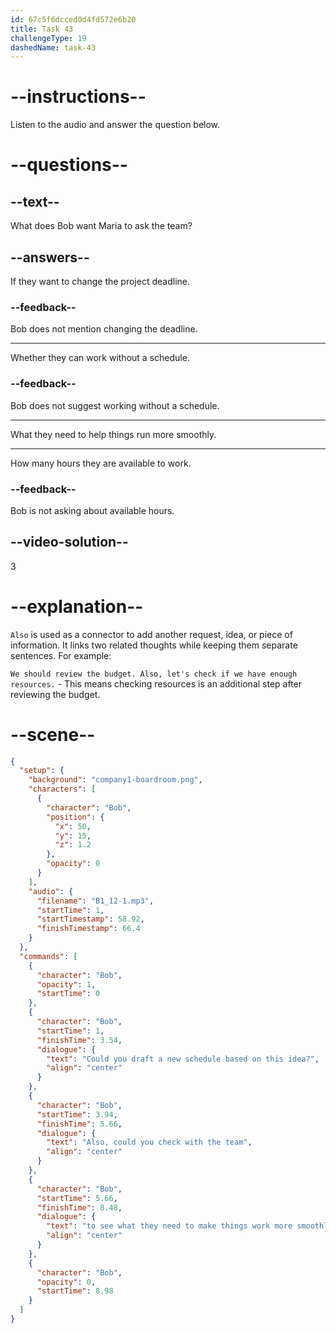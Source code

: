 ```yaml
---
id: 67c5f6dcced0d4fd572e6b20
title: Task 43
challengeType: 19
dashedName: task-43
---
```


<!-- (Audio) Bob: Could you draft a new schedule based on this idea? Also, could you check with the team to see what they need to make things work more smoothly? -->

# --instructions--

Listen to the audio and answer the question below.

# --questions--

## --text--

What does Bob want Maria to ask the team?  

## --answers--

If they want to change the project deadline.  

### --feedback--

Bob does not mention changing the deadline.  

---

Whether they can work without a schedule.  

### --feedback--

Bob does not suggest working without a schedule.

---

What they need to help things run more smoothly.  

---

How many hours they are available to work.  

### --feedback--

Bob is not asking about available hours.

## --video-solution--

3  

# --explanation--

`Also` is used as a connector to add another request, idea, or piece of information. It links two related thoughts while keeping them separate sentences. For example:

`We should review the budget. Also, let's check if we have enough resources.` - This means checking resources is an additional step after reviewing the budget.

# --scene--

```json
{
  "setup": {
    "background": "company1-boardroom.png",
    "characters": [
      {
        "character": "Bob",
        "position": {
          "x": 50,
          "y": 15,
          "z": 1.2
        },
        "opacity": 0
      }
    ],
    "audio": {
      "filename": "B1_12-1.mp3",
      "startTime": 1,
      "startTimestamp": 58.92,
      "finishTimestamp": 66.4
    }
  },
  "commands": [
    {
      "character": "Bob",
      "opacity": 1,
      "startTime": 0
    },
    {
      "character": "Bob",
      "startTime": 1,
      "finishTime": 3.54,
      "dialogue": {
        "text": "Could you draft a new schedule based on this idea?",
        "align": "center"
      }
    },
    {
      "character": "Bob",
      "startTime": 3.94,
      "finishTime": 5.66,
      "dialogue": {
        "text": "Also, could you check with the team",
        "align": "center"
      }
    },
    {
      "character": "Bob",
      "startTime": 5.66,
      "finishTime": 8.48,
      "dialogue": {
        "text": "to see what they need to make things work more smoothly?",
        "align": "center"
      }
    },
    {
      "character": "Bob",
      "opacity": 0,
      "startTime": 8.98
    }
  ]
}
```
